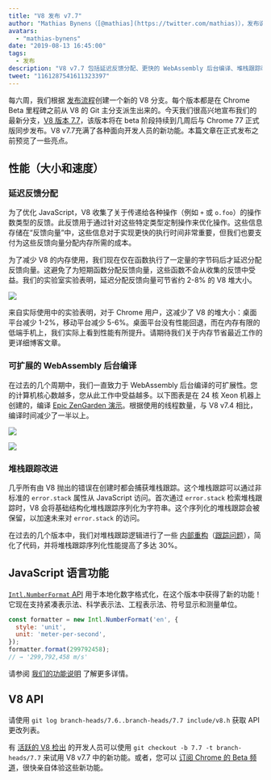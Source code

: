 ```yaml
---
title: "V8 发布 v7.7"
author: "Mathias Bynens（[@mathias](https://twitter.com/mathias)），发布说明的懒惰编写者"
avatars: 
  - "mathias-bynens"
date: "2019-08-13 16:45:00"
tags: 
  - 发布
description: "V8 v7.7 包括延迟反馈分配、更快的 WebAssembly 后台编译、堆栈跟踪改进，以及新的 Intl.NumberFormat 功能。"
tweet: "1161287541611323397"
---
```

每六周，我们根据 [发布流程](/docs/release-process)创建一个新的 V8 分支。每个版本都是在 Chrome Beta 里程碑之前从 V8 的 Git 主分支派生出来的。今天我们很高兴地宣布我们的最新分支，[V8 版本 7.7](https://chromium.googlesource.com/v8/v8.git/+log/branch-heads/7.7)，该版本将在 beta 阶段持续到几周后与 Chrome 77 正式版同步发布。V8 v7.7充满了各种面向开发人员的新功能。本篇文章在正式发布之前预览了一些亮点。

<!--truncate-->
## 性能（大小和速度）

### 延迟反馈分配

为了优化 JavaScript，V8 收集了关于传递给各种操作（例如 `+` 或 `o.foo`）的操作数类型的反馈。此反馈用于通过针对这些特定类型定制操作来优化操作。这些信息存储在“反馈向量”中，这些信息对于实现更快的执行时间非常重要，但我们也要支付为这些反馈向量分配内存所需的成本。

为了减少 V8 的内存使用，我们现在仅在函数执行了一定量的字节码后才延迟分配反馈向量。这避免了为短期函数分配反馈向量，这些函数不会从收集的反馈中受益。我们的实验室实验表明，延迟分配反馈向量可节省约 2-8% 的 V8 堆大小。

![](/_img/v8-release-77/lazy-feedback-allocation.svg)

来自实际使用中的实验表明，对于 Chrome 用户，这减少了 V8 的堆大小：桌面平台减少 1-2%，移动平台减少 5-6%。桌面平台没有性能回退，而在内存有限的低端手机上，我们实际上看到性能有所提升。请期待我们关于内存节省最近工作的更详细博客文章。

### 可扩展的 WebAssembly 后台编译

在过去的几个周期中，我们一直致力于 WebAssembly 后台编译的可扩展性。您的计算机核心数越多，您从此工作中受益越多。以下图表是在 24 核 Xeon 机器上创建的，编译 [Epic ZenGarden 演示](https://s3.amazonaws.com/mozilla-games/ZenGarden/EpicZenGarden.html)。根据使用的线程数量，与 V8 v7.4 相比，编译时间减少了一半以上。

![](/_img/v8-release-77/liftoff-compilation-speedup.svg)

![](/_img/v8-release-77/turbofan-compilation-speedup.svg)

### 堆栈跟踪改进

几乎所有由 V8 抛出的错误在创建时都会捕获堆栈跟踪。这个堆栈跟踪可以通过非标准的 `error.stack` 属性从 JavaScript 访问。首次通过 `error.stack` 检索堆栈跟踪时，V8 会将基础结构化堆栈跟踪序列化为字符串。这个序列化的堆栈跟踪会被保留，以加速未来对 `error.stack` 的访问。

在过去的几个版本中，我们对堆栈跟踪逻辑进行了一些 [内部重构](https://docs.google.com/document/d/1WIpwLgkIyeHqZBc9D3zDtWr7PL-m_cH6mfjvmoC6kSs/edit)（[跟踪问题](https://bugs.chromium.org/p/v8/issues/detail?id=8742)），简化了代码，并将堆栈跟踪序列化性能提高了多达 30%。

## JavaScript 语言功能

[`Intl.NumberFormat` API](/features/intl-numberformat) 用于本地化数字格式化，在这个版本中获得了新的功能！它现在支持紧凑表示法、科学表示法、工程表示法、符号显示和测量单位。

```js
const formatter = new Intl.NumberFormat('en', {
  style: 'unit',
  unit: 'meter-per-second',
});
formatter.format(299792458);
// → '299,792,458 m/s'
```

请参阅 [我们的功能说明](/features/intl-numberformat) 了解更多详情。

## V8 API

请使用 `git log branch-heads/7.6..branch-heads/7.7 include/v8.h` 获取 API 更改列表。

有 [活跃的 V8 检出](/docs/source-code#using-git) 的开发人员可以使用 `git checkout -b 7.7 -t branch-heads/7.7` 来试用 V8 v7.7 中的新功能。或者，您可以 [订阅 Chrome 的 Beta 频道](https://www.google.com/chrome/browser/beta.html)，很快亲自体验这些新功能。
